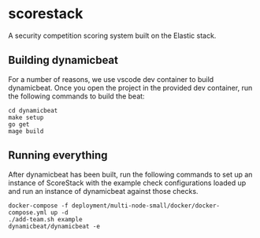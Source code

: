 # scorestack

A security competition scoring system built on the Elastic stack.

## Building dynamicbeat

For a number of reasons, we use vscode dev container to build dynamicbeat. Once
you open the project in the provided dev container, run the following commands
to build the beat:

```shell
cd dynamicbeat
make setup
go get
mage build
```

## Running everything

After dynamicbeat has been built, run the following commands to set up an
instance of ScoreStack with the example check configurations loaded up and run
an instance of dynamicbeat against those checks.

```shell
docker-compose -f deployment/multi-node-small/docker/docker-compose.yml up -d
./add-team.sh example
dynamicbeat/dynamicbeat -e
```